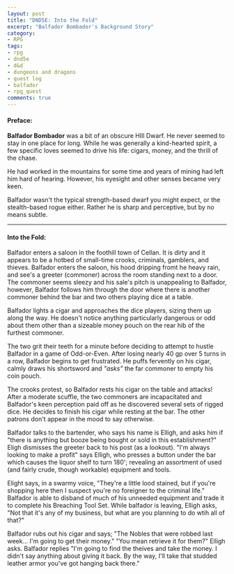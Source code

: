 ```yaml
---
layout: post
title: "DND5E: Into the Fold"
excerpt: "Balfador Bombador's Background Story"
category:
- RPG
tags:
- rpg
- dnd5e
- d&d
- dungeons and dragons
- quest log
- balfador
- rpg_quest
comments: true
---
```


#### Preface:

**Balfador Bombador** was a bit of an obscure HIll Dwarf.  He never seemed to stay in one place
for long.  While he was generally a kind-hearted spirit, a few specific
loves seemed to drive his life:  cigars, money, and the thrill of the
chase.

He had worked in the mountains for some time and years of mining had left
him hard of hearing.  However, his eyesight and other senses became very
keen.  

Balfador wasn't the typical strength-based dwarf you might expect, or the
stealth-based rogue either.  Rather he is sharp and perceptive, but by no
means subtle.

-----

#### Into the Fold:

Balfador enters a saloon in the foothill town of Cellan.  It is dirty
and it appears to be a hotbed of small-time crooks, criminals, gamblers,
and thieves.  Balfador enters the saloon, his hood dripping fromt he
heavy rain, and see's a greeter (commoner) across the room standing next
to a door.  The commoner seems sleezy and his sale's pitch is unappealing
to Balfador, however, Balfador follows him through the door where there
is another commoner behind the bar and two others playing dice at a table.

Balfador lights a cigar and approaches the dice players, sizing them up
along the way.  He doesn't notice anything particularly dangerous or odd
about them other than a sizeable money pouch on the rear hib of the
furthest commoner.  

The two grit their teeth for a minute before deciding to attempt to hustle
Balfador in a game of Odd-or-Even.  After losing nearly 40 gp over 5 turns
in a row, Balfador begins to get frustrated.  He puffs fervently on his
cigar, calmly draws his shortsword and *"asks"* the far commoner to
empty his coin pouch.  

The crooks protest, so Balfador rests his cigar on the table and attacks!
After a moderate scuffle, the two commoners are incapacitated and
Balfador's keen perception paid off as he discovered several sets of
rigged dice.  He decides to finish his cigar while resting at the bar.
The other patrons don't appear in the mood to say otherwise.

Balfador talks to the bartender, who says his name is Elligh, and asks
him if "there is anything but booze being bought or sold in this
establishment?"  Eligh dismisses the greeter back to his post (as a
lookout).  "I'm always looking to make a profit" says Elligh, who presses
a button under the bar which causes the liquor shelf to turn 180';
revealing an assortment of used (and fairly crude, though workable)
equipment and tools.  

Elight says, in a swarmy voice, "They're a little lood stained, but
if you're shopping here then I suspect you're no foreigner to the criminal
life."  Balfador is able to disband of much of his unneeded equipment and
trade it to complete his Breaching Tool Set.  While balfador is leaving,
Elligh asks, "Not that it's any of my business, but what are you planning
to do wtih all of that?"  

Balfador rubs out his cigar and says; "The Nobles that were robbed last
week... I'm going to get their money."  "You mean retrieve it for them?"
Elligh asks.  Balfador replies "I'm going to find the theives and take
the money.  I didn't say anything about giving it back.  By the way, I'll
take that studded leather armor you've got hanging back there."
